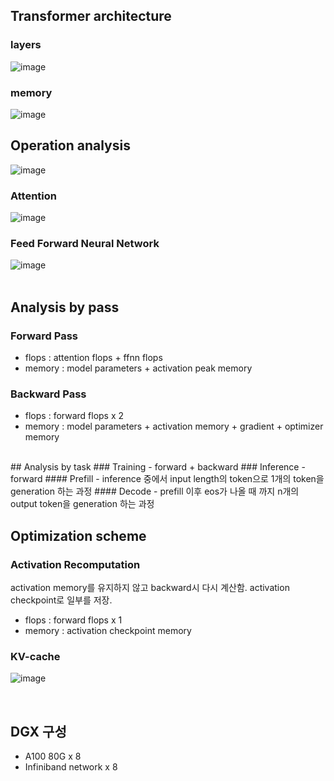 ## Transformer architecture
### layers
![image](https://github.com/devkade/DeepSync/assets/11837072/4720863d-1975-481d-a739-50743e2ca0da)
<br>
### memory
![image](https://github.com/devkade/DeepSync/assets/11837072/e640dd2e-cddb-42eb-acf2-b1edf2f99045)

   
## Operation analysis
![image](https://github.com/devkade/DeepSync/assets/11837072/249be589-f844-49c4-a363-618af4a061e2)

### Attention
![image](https://github.com/devkade/DeepSync/assets/11837072/b5404c4f-82e4-4756-8272-8876d2a569d1)

### Feed Forward Neural Network
![image](https://github.com/devkade/DeepSync/assets/11837072/62f034cf-0cdd-4cf6-a599-e9030f753686)
<br>
<br>

## Analysis by pass
### Forward Pass
- flops : attention flops + ffnn flops
- memory : model parameters + activation peak memory
### Backward Pass
- flops : forward flops x 2
- memory : model parameters + activation memory + gradient + optimizer memory
<br>
## Analysis by task
### Training
- forward + backward
### Inference
- forward
#### Prefill
- inference 중에서 input length의 token으로 1개의 token을 generation 하는 과정
#### Decode
- prefill 이후 eos가 나올 때 까지 n개의 output token을 generation 하는 과정

<br>

## Optimization scheme
### Activation Recomputation
activation memory를 유지하지 않고 backward시 다시 계산함. activation checkpoint로 일부를 저장.
- flops : forward flops x 1
- memory : activation checkpoint memory
### KV-cache
![image](https://miro.medium.com/v2/resize:fit:720/format:webp/1*uyuyOW1VBqmF5Gtv225XHQ.gif)

<br>

## DGX 구성
- A100 80G x 8
- Infiniband network x 8
